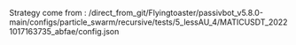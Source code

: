 Strategy come from : /direct_from_git/Flyingtoaster/passivbot_v5.8.0-main/configs/particle_swarm/recursive/tests/5_lessAU_4/MATICUSDT_20221017163735_abfae/config.json